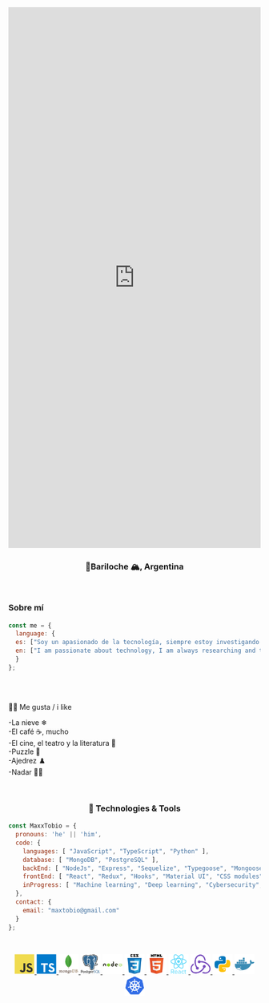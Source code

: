<p align="center">
  <iframe class="imgur-embed" width="100%" height="1080" frameborder="0" src="https://i.imgur.com/k2nQGDt.gifv#embed"></iframe>
</p>
<h3 align="center">📍Bariloche 🏔️, Argentina </h3>
<br/> 

### Sobre mí
<p>

```js
const me = {
  language: {
  es: ["Soy un apasionado de la tecnología, siempre estoy investigando y probando nuevas alternativas y desarrollos. Disfruto resolviendo problemas y buscando nuevas ideas para el desarrollo. La programación es una disciplina fascinante y me encanta sumergirme en ella, sintiendo que es un proceso casi mágico."],
  en: ["I am passionate about technology, I am always researching and testing new alternatives and developments. I enjoy solving problems and looking for new ideas for development. Programming is a fascinating discipline and I love immersing myself in it, feeling that it is an almost magical process."]
  }
};
```
</p>
<br/>
  <br/>

  <p>🙋‍♂️ Me gusta / i like</p> 

  
  <p>
    -La nieve ❄ <br/>
    -El café ☕️, mucho  <br/>
    -El cine, el teatro y la literatura 🎨<br/>
    -Puzzle 🧩 <br/>
    -Ajedrez ♟️  <br/>
    -Nadar 🏊‍♂️
  </p>
</p>
<br/>

<h3 align="center"> 🔧 Technologies & Tools</h3>

```js
const MaxxTobio = {
  pronouns: 'he' || 'him',
  code: {
    languages: [ "JavaScript", "TypeScript", "Python" ],
    database: [ "MongoDB", "PostgreSQL" ],
    backEnd: [ "NodeJs", "Express", "Sequelize", "Typegoose", "Mongoose" ],
    frontEnd: [ "React", "Redux", "Hooks", "Material UI", "CSS modules", "Tailwind", "Next", "React Native",  ],
    inProgress: [ "Machine learning", "Deep learning", "Cybersecurity", "AR" ]
  },
  contact: {
    email: "maxtobio@gmail.com"
  }
};
```


<br/>

<p align="center"> <a href="https://developer.mozilla.org/en-US/docs/Web/JavaScript" target="_blank" rel="noreferrer"> <img src="https://raw.githubusercontent.com/devicons/devicon/master/icons/javascript/javascript-original.svg" alt="javascript" width="40" height="40"/> </a> <a href="https://www.typescriptlang.org/" target="_blank" rel="noreferrer"> <img src="https://raw.githubusercontent.com/devicons/devicon/master/icons/typescript/typescript-original.svg" alt="typescript" width="40" height="40"/> </a> <a href="https://www.mongodb.com/" target="_blank" rel="noreferrer"> <img src="https://raw.githubusercontent.com/devicons/devicon/master/icons/mongodb/mongodb-original-wordmark.svg" alt="mongodb" width="40" height="40"/> </a> <a href="https://www.postgresql.org" target="_blank" rel="noreferrer"> <img src="https://raw.githubusercontent.com/devicons/devicon/master/icons/postgresql/postgresql-original-wordmark.svg" alt="postgresql" width="40" height="40"/> </a> <a href="https://nodejs.org" target="_blank" rel="noreferrer"> <img src="https://raw.githubusercontent.com/devicons/devicon/master/icons/nodejs/nodejs-original-wordmark.svg" alt="nodejs" width="40" height="40"/> </a> <a href="https://www.w3schools.com/css/" target="_blank" rel="noreferrer"> <img src="https://raw.githubusercontent.com/devicons/devicon/master/icons/css3/css3-original-wordmark.svg" alt="css3" width="40" height="40"/> </a> <a href="https://www.w3.org/html/" target="_blank" rel="noreferrer"> <img src="https://raw.githubusercontent.com/devicons/devicon/master/icons/html5/html5-original-wordmark.svg" alt="html5" width="40" height="40"/> </a>  <a href="https://reactjs.org/" target="_blank" rel="noreferrer"> <img src="https://raw.githubusercontent.com/devicons/devicon/master/icons/react/react-original-wordmark.svg" alt="react" width="40" height="40"/> </a> <a href="https://redux.js.org" target="_blank" rel="noreferrer"> <img src="https://raw.githubusercontent.com/devicons/devicon/master/icons/redux/redux-original.svg" alt="redux" width="40" height="40"/> </a> <a href="https://www.python.org/" target="_blank" rel="noreferrer"> <img src="https://github.com/MaximilianoTobio/alojamiento-imagenes/blob/main/pngwing.com(9).png?raw=true"  width="40" height="40"/> </a> <a href="https://www.docker.com/" target="_blank" rel="noreferrer"> <img src="https://github.com/MaximilianoTobio/alojamiento-imagenes/blob/main/pngwing.com(4).png?raw=true"  width="40" height="40"/> </a> <a href="https://kubernetes.io/es/" target="_blank" rel="noreferrer"> <img src="https://github.com/MaximilianoTobio/alojamiento-imagenes/blob/main/pngwing.com(10).png?raw=true" width="40" height="40"/> </a></p>
